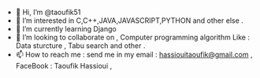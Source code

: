 - 👋 Hi, I’m @taoufik51
- 👀 I’m interested in C,C++,JAVA,JAVASCRIPT,PYTHON  and  other  else  .
- 🌱 I’m currently learning  Django  
- 💞️ I’m looking to collaborate on  , Computer programming  algorithm  Like :  Data  sturcture , Tabu search and  other .
- 📫 How to reach me :  send me in my  email  : hassiouitaoufik@gmail.com , FaceBook : Taoufik  Hassioui , 

<!---
taoufik51/taoufik51 is a ✨ special ✨ repository because its `README.md` (this file) appears on your GitHub profile.
You can click the Preview link to take a look at your changes.
--->
